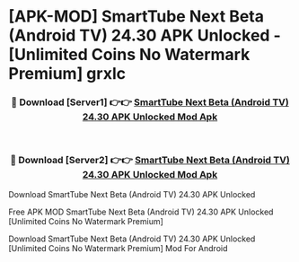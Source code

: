 # [APK-MOD] SmartTube Next Beta (Android TV) 24.30 APK Unlocked - [Unlimited Coins No Watermark Premium] grxlc



<div align="center">
<h3>🔴 Download [Server1] 👉👉 <a href="https://momento.my/?title=SmartTube_Next_Beta_(Android_TV)_24.30_APK_Unlocked">SmartTube Next Beta (Android TV) 24.30 APK Unlocked Mod Apk</a></h3><br>

<h3>🔴 Download [Server2] 👉👉 <a href="https://momento.my/?title=SmartTube_Next_Beta_(Android_TV)_24.30_APK_Unlocked">SmartTube Next Beta (Android TV) 24.30 APK Unlocked Mod Apk</a></h3>
</div>



Download SmartTube Next Beta (Android TV) 24.30 APK Unlocked 

Free APK MOD SmartTube Next Beta (Android TV) 24.30 APK Unlocked [Unlimited Coins No Watermark Premium]

Download SmartTube Next Beta (Android TV) 24.30 APK Unlocked [Unlimited Coins No Watermark Premium] Mod For Android
